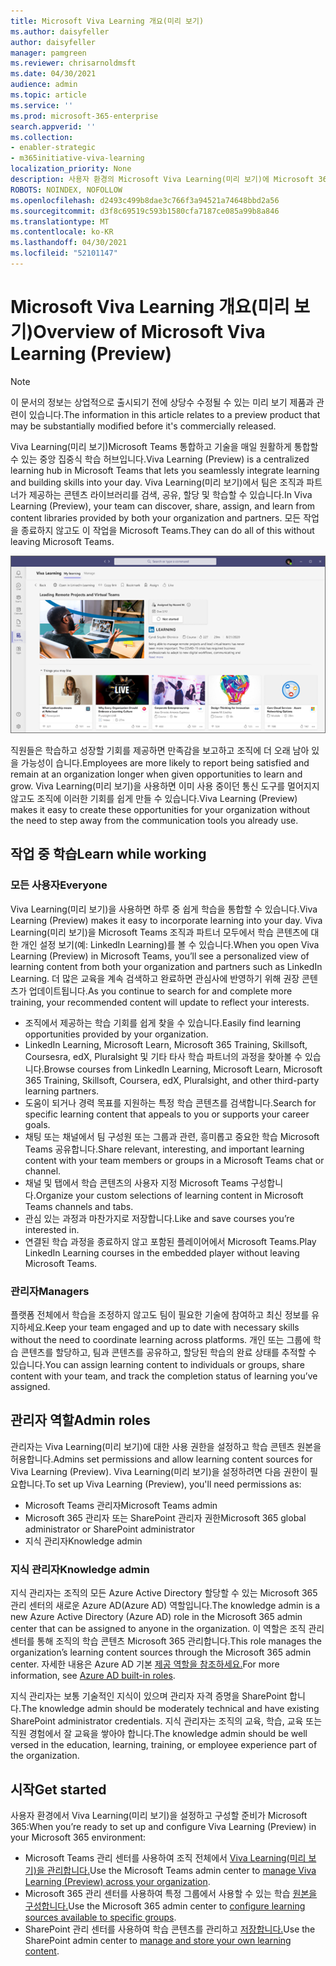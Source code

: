 ```yaml
---
title: Microsoft Viva Learning 개요(미리 보기)
ms.author: daisyfeller
author: daisyfeller
manager: pamgreen
ms.reviewer: chrisarnoldmsft
ms.date: 04/30/2021
audience: admin
ms.topic: article
ms.service: ''
ms.prod: microsoft-365-enterprise
search.appverid: ''
ms.collection:
- enabler-strategic
- m365initiative-viva-learning
localization_priority: None
description: 사용자 환경의 Microsoft Viva Learning(미리 보기)에 Microsoft 365 대해 자세히 알아보습니다.
ROBOTS: NOINDEX, NOFOLLOW
ms.openlocfilehash: d2493c499b8dae3c766f3a94521a74648bbd2a56
ms.sourcegitcommit: d3f8c69519c593b1580cfa7187ce085a99b8a846
ms.translationtype: MT
ms.contentlocale: ko-KR
ms.lasthandoff: 04/30/2021
ms.locfileid: "52101147"
---
```

# <a name="overview-of-microsoft-viva-learning-preview"></a><span data-ttu-id="52efc-103">Microsoft Viva Learning 개요(미리 보기)</span><span class="sxs-lookup"><span data-stu-id="52efc-103">Overview of Microsoft Viva Learning (Preview)</span></span> 

> [!NOTE]
> <span data-ttu-id="52efc-104">이 문서의 정보는 상업적으로 출시되기 전에 상당수 수정될 수 있는 미리 보기 제품과 관련이 있습니다.</span><span class="sxs-lookup"><span data-stu-id="52efc-104">The information in this article relates to a preview product that may be substantially modified before it's commercially released.</span></span> 

<span data-ttu-id="52efc-105">Viva Learning(미리 보기)Microsoft Teams 통합하고 기술을 매일 원활하게 통합할 수 있는 중앙 집중식 학습 허브입니다.</span><span class="sxs-lookup"><span data-stu-id="52efc-105">Viva Learning (Preview) is a centralized learning hub in Microsoft Teams that lets you seamlessly integrate learning and building skills into your day.</span></span> <span data-ttu-id="52efc-106">Viva Learning(미리 보기)에서 팀은 조직과 파트너가 제공하는 콘텐츠 라이브러리를 검색, 공유, 할당 및 학습할 수 있습니다.</span><span class="sxs-lookup"><span data-stu-id="52efc-106">In Viva Learning (Preview), your team can discover, share, assign, and learn from content libraries provided by both your organization and partners.</span></span> <span data-ttu-id="52efc-107">모든 작업을 종료하지 않고도 이 작업을 Microsoft Teams.</span><span class="sxs-lookup"><span data-stu-id="52efc-107">They can do all of this without leaving Microsoft Teams.</span></span>

   ![Screenshot of the Viva Learning (Preview) homepage in Teams.](../media/learning/learning-home-teams.png)
 
<span data-ttu-id="52efc-109">직원들은 학습하고 성장할 기회를 제공하면 만족감을 보고하고 조직에 더 오래 남아 있을 가능성이 습니다.</span><span class="sxs-lookup"><span data-stu-id="52efc-109">Employees are more likely to report being satisfied and remain at an organization longer when given opportunities to learn and grow.</span></span> <span data-ttu-id="52efc-110">Viva Learning(미리 보기)을 사용하면 이미 사용 중이던 통신 도구를 멀어지지 않고도 조직에 이러한 기회를 쉽게 만들 수 있습니다.</span><span class="sxs-lookup"><span data-stu-id="52efc-110">Viva Learning (Preview) makes it easy to create these opportunities for your organization without the need to step away from the communication tools you already use.</span></span>

## <a name="learn-while-working"></a><span data-ttu-id="52efc-111">작업 중 학습</span><span class="sxs-lookup"><span data-stu-id="52efc-111">Learn while working</span></span>

### <a name="everyone"></a><span data-ttu-id="52efc-112">모든 사용자</span><span class="sxs-lookup"><span data-stu-id="52efc-112">Everyone</span></span>

<span data-ttu-id="52efc-113">Viva Learning(미리 보기)을 사용하면 하루 중 쉽게 학습을 통합할 수 있습니다.</span><span class="sxs-lookup"><span data-stu-id="52efc-113">Viva Learning (Preview) makes it easy to incorporate learning into your day.</span></span> <span data-ttu-id="52efc-114">Viva Learning(미리 보기)을 Microsoft Teams 조직과 파트너 모두에서 학습 콘텐츠에 대한 개인 설정 보기(예: LinkedIn Learning)를 볼 수 있습니다.</span><span class="sxs-lookup"><span data-stu-id="52efc-114">When you open Viva Learning (Preview) in Microsoft Teams, you’ll see a personalized view of learning content from both your organization and partners such as LinkedIn Learning.</span></span> <span data-ttu-id="52efc-115">더 많은 교육을 계속 검색하고 완료하면 관심사에 반영하기 위해 권장 콘텐츠가 업데이트됩니다.</span><span class="sxs-lookup"><span data-stu-id="52efc-115">As you continue to search for and complete more training, your recommended content will update to reflect your interests.</span></span>

- <span data-ttu-id="52efc-116">조직에서 제공하는 학습 기회를 쉽게 찾을 수 있습니다.</span><span class="sxs-lookup"><span data-stu-id="52efc-116">Easily find learning opportunities provided by your organization.</span></span>
- <span data-ttu-id="52efc-117">LinkedIn Learning, Microsoft Learn, Microsoft 365 Training, Skillsoft, Coursesra, edX, Pluralsight 및 기타 타사 학습 파트너의 과정을 찾아볼 수 있습니다.</span><span class="sxs-lookup"><span data-stu-id="52efc-117">Browse courses from LinkedIn Learning, Microsoft Learn, Microsoft 365 Training, Skillsoft, Coursera, edX, Pluralsight, and other third-party learning partners.</span></span>
- <span data-ttu-id="52efc-118">도움이 되거나 경력 목표를 지원하는 특정 학습 콘텐츠를 검색합니다.</span><span class="sxs-lookup"><span data-stu-id="52efc-118">Search for specific learning content that appeals to you or supports your career goals.</span></span>
- <span data-ttu-id="52efc-119">채팅 또는 채널에서 팀 구성원 또는 그룹과 관련, 흥미롭고 중요한 학습 Microsoft Teams 공유합니다.</span><span class="sxs-lookup"><span data-stu-id="52efc-119">Share relevant, interesting, and important learning content with your team members or groups in a Microsoft Teams chat or channel.</span></span>
- <span data-ttu-id="52efc-120">채널 및 탭에서 학습 콘텐츠의 사용자 지정 Microsoft Teams 구성합니다.</span><span class="sxs-lookup"><span data-stu-id="52efc-120">Organize your custom selections of learning content in Microsoft Teams channels and tabs.</span></span>
- <span data-ttu-id="52efc-121">관심 있는 과정과 마찬가지로 저장합니다.</span><span class="sxs-lookup"><span data-stu-id="52efc-121">Like and save courses you’re interested in.</span></span>
- <span data-ttu-id="52efc-122">연결된 학습 과정을 종료하지 않고 포함된 플레이어에서 Microsoft Teams.</span><span class="sxs-lookup"><span data-stu-id="52efc-122">Play LinkedIn Learning courses in the embedded player without leaving Microsoft Teams.</span></span>

### <a name="managers"></a><span data-ttu-id="52efc-123">관리자</span><span class="sxs-lookup"><span data-stu-id="52efc-123">Managers</span></span>

<span data-ttu-id="52efc-124">플랫폼 전체에서 학습을 조정하지 않고도 팀이 필요한 기술에 참여하고 최신 정보를 유지하세요.</span><span class="sxs-lookup"><span data-stu-id="52efc-124">Keep your team engaged and up to date with necessary skills without the need to coordinate learning across platforms.</span></span> <span data-ttu-id="52efc-125">개인 또는 그룹에 학습 콘텐츠를 할당하고, 팀과 콘텐츠를 공유하고, 할당된 학습의 완료 상태를 추적할 수 있습니다.</span><span class="sxs-lookup"><span data-stu-id="52efc-125">You can assign learning content to individuals or groups, share content with your team, and track the completion status of learning you’ve assigned.</span></span>

## <a name="admin-roles"></a><span data-ttu-id="52efc-126">관리자 역할</span><span class="sxs-lookup"><span data-stu-id="52efc-126">Admin roles</span></span>

<span data-ttu-id="52efc-127">관리자는 Viva Learning(미리 보기)에 대한 사용 권한을 설정하고 학습 콘텐츠 원본을 허용합니다.</span><span class="sxs-lookup"><span data-stu-id="52efc-127">Admins set permissions and allow learning content sources for Viva Learning (Preview).</span></span> <span data-ttu-id="52efc-128">Viva Learning(미리 보기)을 설정하려면 다음 권한이 필요합니다.</span><span class="sxs-lookup"><span data-stu-id="52efc-128">To set up Viva Learning (Preview), you'll need permissions as:</span></span>

- <span data-ttu-id="52efc-129">Microsoft Teams 관리자</span><span class="sxs-lookup"><span data-stu-id="52efc-129">Microsoft Teams admin</span></span>
- <span data-ttu-id="52efc-130">Microsoft 365 관리자 또는 SharePoint 관리자 권한</span><span class="sxs-lookup"><span data-stu-id="52efc-130">Microsoft 365 global administrator or SharePoint administrator</span></span>
- <span data-ttu-id="52efc-131">지식 관리자</span><span class="sxs-lookup"><span data-stu-id="52efc-131">Knowledge admin</span></span>

### <a name="knowledge-admin"></a><span data-ttu-id="52efc-132">지식 관리자</span><span class="sxs-lookup"><span data-stu-id="52efc-132">Knowledge admin</span></span>

<span data-ttu-id="52efc-133">지식 관리자는 조직의 모든 Azure Active Directory 할당할 수 있는 Microsoft 365 관리 센터의 새로운 Azure AD(Azure AD) 역할입니다.</span><span class="sxs-lookup"><span data-stu-id="52efc-133">The knowledge admin is a new Azure Active Directory (Azure AD) role in the Microsoft 365 admin center that can be assigned to anyone in the organization.</span></span> <span data-ttu-id="52efc-134">이 역할은 조직 관리 센터를 통해 조직의 학습 콘텐츠 Microsoft 365 관리합니다.</span><span class="sxs-lookup"><span data-stu-id="52efc-134">This role manages the organization’s learning content sources through the Microsoft 365 admin center.</span></span> <span data-ttu-id="52efc-135">자세한 내용은 Azure AD 기본 [제공 역할을 참조하세요.](/azure/active-directory/roles/permissions-reference#knowledge-administrator)</span><span class="sxs-lookup"><span data-stu-id="52efc-135">For more information, see [Azure AD built-in roles](/azure/active-directory/roles/permissions-reference#knowledge-administrator).</span></span>

<span data-ttu-id="52efc-136">지식 관리자는 보통 기술적인 지식이 있으며 관리자 자격 증명을 SharePoint 합니다.</span><span class="sxs-lookup"><span data-stu-id="52efc-136">The knowledge admin should be moderately technical and have existing SharePoint administrator credentials.</span></span> <span data-ttu-id="52efc-137">지식 관리자는 조직의 교육, 학습, 교육 또는 직원 경험에서 잘 교육을 쌓아야 합니다.</span><span class="sxs-lookup"><span data-stu-id="52efc-137">The knowledge admin should be well versed in the education, learning, training, or employee experience part of the organization.</span></span>

## <a name="get-started"></a><span data-ttu-id="52efc-138">시작</span><span class="sxs-lookup"><span data-stu-id="52efc-138">Get started</span></span>

<span data-ttu-id="52efc-139">사용자 환경에서 Viva Learning(미리 보기)을 설정하고 구성할 준비가 Microsoft 365:</span><span class="sxs-lookup"><span data-stu-id="52efc-139">When you’re ready to set up and configure Viva Learning (Preview) in your Microsoft 365 environment:</span></span>

- <span data-ttu-id="52efc-140">Microsoft Teams 관리 센터를 사용하여 조직 전체에서 [Viva Learning(미리 보기)을 관리합니다.](set-up-teams-admin-center.md)</span><span class="sxs-lookup"><span data-stu-id="52efc-140">Use the Microsoft Teams admin center to [manage Viva Learning (Preview) across your organization](set-up-teams-admin-center.md).</span></span>
- <span data-ttu-id="52efc-141">Microsoft 365 관리 센터를 사용하여 특정 그룹에서 사용할 수 있는 학습 [원본을 구성합니다.](content-sources-365-admin-center.md)</span><span class="sxs-lookup"><span data-stu-id="52efc-141">Use the Microsoft 365 admin center to [configure learning sources available to specific groups](content-sources-365-admin-center.md).</span></span>
- <span data-ttu-id="52efc-142">SharePoint 관리 센터를 사용하여 학습 콘텐츠를 관리하고 [저장합니다.](configure-sharepoint-content-source.md)</span><span class="sxs-lookup"><span data-stu-id="52efc-142">Use the SharePoint admin center to [manage and store your own learning content](configure-sharepoint-content-source.md).</span></span>




